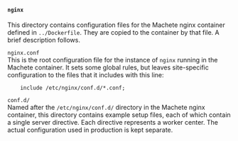 #### `nginx`  

This directory contains configuration files for the Machete nginx container defined in
`../Dockerfile`. They are copied to the container by that file. A brief description follows.  

`nginx.conf`  
This is the root configuration file for the instance of `nginx` running in the Machete
container. It sets some global rules, but leaves site-specific configuration to the files
that it includes with this line:
```
    include /etc/nginx/conf.d/*.conf;
```  
  
`conf.d/`  
Named after the `/etc/nginx/conf.d/` directory in the Machete nginx container, this directory
contains example setup files, each of which contain a single server directive. Each directive
represents a worker center. The actual configuration used in production is kept separate.
